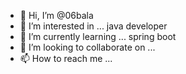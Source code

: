 - 👋 Hi, I’m @06bala
- 👀 I’m interested in ... java developer 
- 🌱 I’m currently learning ... spring boot
- 💞️ I’m looking to collaborate on ... 
- 📫 How to reach me ...

<!---
06bala/06bala is a ✨ special ✨ repository because its `README.md` (this file) appears on your GitHub profile.
You can click the Preview link to take a look at your changes.
--->
